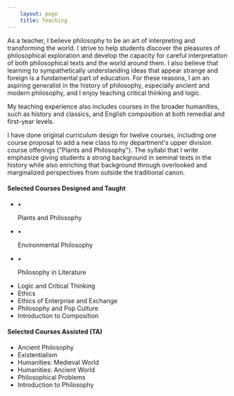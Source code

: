 ```yaml
---
    layout: page
    title: Teaching
---
```


As a teacher, I believe philosophy to be an art of interpreting and transforming the world. I strive to help students discover the pleasures of philosophical exploration and develop the capacity for careful interpretation of both philosophical texts and the world around them. I also believe that learning to sympathetically understanding ideas that appear strange and foreign is a fundamental part of education. For these reasons, I am an aspiring generalist in the history of philosophy, especially ancient and modern philosophy, and I enjoy teaching critical thinking and logic.

My teaching experience also includes courses in the broader humanities, such as history and classics, and English composition at both remedial and first-year levels.

I have done original curriculum design for twelve courses, including one course proposal to add a new class to my department's upper division course offerings ("Plants and Philosophy"). The syllabi that I write emphasize giving students a strong background in seminal texts in the history while also enriching that background through overlooked and marginalized perspectives from outside the traditional canon.

#### Selected Courses Designed and Taught
- <span>•</span><p>Plants and Philosophy
- <span>•</span><p>Environmental Philosophy
- <span>•</span><p>Philosophy in Literature
- Logic and Critical Thinking
- Ethics
- Ethics of Enterprise and Exchange
- Philosophy and Pop Culture
- Introduction to Composition

#### Selected Courses Assisted (TA)
- Ancient Philosophy
- Existentialism
- Humanities: Medieval World
- Humanities: Ancient World
- Philosophical Problems
- Introduction to Philosophy
